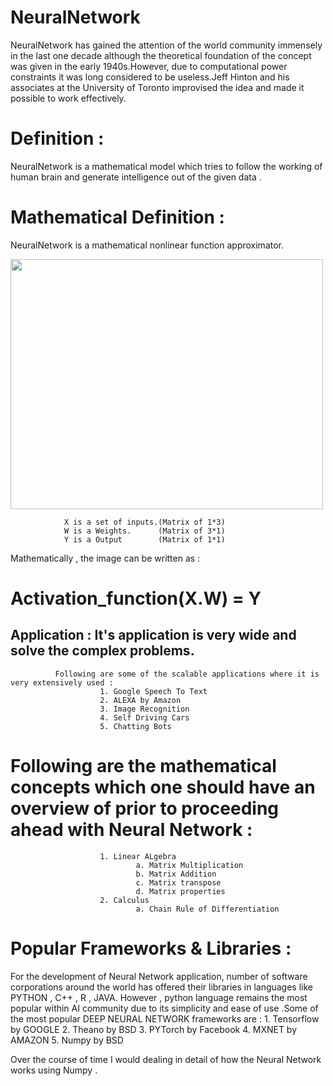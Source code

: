 # NeuralNetwork

NeuralNetwork has gained the attention of the world community immensely in the last one decade although the theoretical foundation of the concept was given in the early 1940s.However, due to computational power constraints it was long considered to be useless.Jeff Hinton and his associates at the University of Toronto improvised the idea and made it possible to work effectively.


# Definition :

NeuralNetwork is a mathematical model which tries to follow the working of human brain and generate intelligence out of the given data .

# Mathematical Definition :
NeuralNetwork is a mathematical nonlinear function approximator.

<img src = 'https://i.stack.imgur.com/gzrsx.png' width = "500" height="400"> 

                X is a set of inputs.(Matrix of 1*3)
                W is a Weights.      (Matrix of 3*1)
                Y is a Output        (Matrix of 1*1)
 Mathematically , the image can be written as :
 
 #        Activation_function(X.W) = Y

## Application : It's application is very wide and solve the complex problems.
              Following are some of the scalable applications where it is very extensively used :
                        1. Google Speech To Text
                        2. ALEXA by Amazon
                        3. Image Recognition
                        4. Self Driving Cars
                        5. Chatting Bots
                        
# Following are the mathematical concepts which one should have an overview of prior to proceeding ahead with Neural Network :
                        1. Linear ALgebra 
                                a. Matrix Multiplication
                                b. Matrix Addition
                                c. Matrix transpose
                                d. Matrix properties 
                        2. Calculus
                                a. Chain Rule of Differentiation
                                
# Popular Frameworks & Libraries :
For the development of Neural Network application, number of software corporations around the world has offered their libraries in languages like PYTHON , C++ , R , JAVA. However , python language remains the most popular within AI community due to its simplicity and ease of use .Some of the most popular DEEP NEURAL NETWORK frameworks are :
                         1. Tensorflow by GOOGLE
                         2. Theano by BSD
                         3. PYTorch by Facebook
                         4. MXNET by AMAZON
                         5. Numpy by BSD
                         
Over the course of time I would dealing in detail of how the Neural Network works using Numpy .
